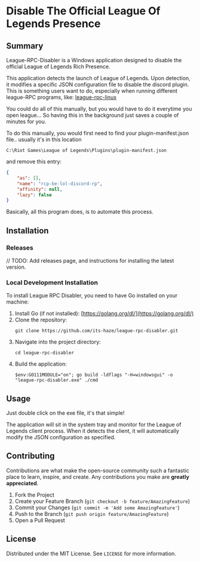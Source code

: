 # Disable The Official League Of Legends Presence

## Summary
League-RPC-Disabler is a Windows application designed to disable the official League of Legends Rich Presence.

This application detects the launch of League of Legends. Upon detection, it modifies a specific JSON configuration file to disable the discord plugin.
This is something users want to do, especially when running different league-RPC programs, like: [league-rpc-linux](https://github.com/its-haze/league-rpc-linux)

<!---
Add image of league-rpc-linux here
-->

You could do all of this manually, but you would have to do it everytime you open league...
So having this in the background just saves a couple of minutes for you.

To do this manually, you would first need to find your plugin-manifest.json file.. usually it's in this location
```
C:\Riot Games\League of Legends\Plugins\plugin-manifest.json
```
and remove this entry:

```json
{
    "as": [],
    "name": "rcp-be-lol-discord-rp",
    "affinity": null,
    "lazy": false
}
```
Basically, all this program does, is to automate this process.


## Installation

### Releases
// TODO: Add releases page, and instructions for installing the latest version.


### Local Development Installation
To install League RPC Disabler, you need to have Go installed on your machine:

1. Install Go (if not installed): [https://golang.org/dl/](https://golang.org/dl/)
2. Clone the repository:
   ```
   git clone https://github.com/its-haze/league-rpc-disabler.git
   ```
3. Navigate into the project directory:
   ```
   cd league-rpc-disabler
   ```
4. Build the application:
   ```
   $env:GO111MODULE="on"; go build -ldflags "-H=windowsgui" -o "league-rpc-disabler.exe" ./cmd
   ```

## Usage

Just double click on the exe file, it's that simple!

The application will sit in the system tray and monitor for the League of Legends client process. When it detects the client, it will automatically modify the JSON configuration as specified.

<!---
Add image of tray icon here
-->

## Contributing

Contributions are what make the open-source community such a fantastic place to learn, inspire, and create. Any contributions you make are **greatly appreciated**.

1. Fork the Project
2. Create your Feature Branch (`git checkout -b feature/AmazingFeature`)
3. Commit your Changes (`git commit -m 'Add some AmazingFeature'`)
4. Push to the Branch (`git push origin feature/AmazingFeature`)
5. Open a Pull Request

## License

Distributed under the MIT License. See `LICENSE` for more information.
